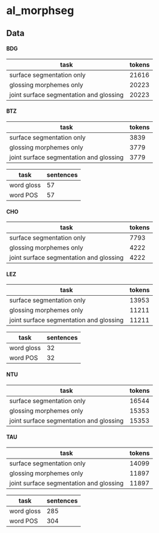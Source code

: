 # al_morphseg

## Data

#### BDG
| task | tokens |
| --- | --- |
| surface segmentation only | 21616 |
| glossing morphemes only | 20223 |
| joint surface segmentation and glossing | 20223 |

#### BTZ

| task | tokens |
| --- | --- |
| surface segmentation only | 3839 |
| glossing morphemes only | 3779 |
| joint surface segmentation and glossing | 3779 |

| task | sentences |
| --- | --- |
| word gloss | 57 |
| word POS | 57 |

#### CHO

| task | tokens |
| --- | --- |
| surface segmentation only | 7793 |
| glossing morphemes only | 4222 |
| joint surface segmentation and glossing | 4222 |

#### LEZ

| task | tokens |
| --- | --- |
| surface segmentation only | 13953 |
| glossing morphemes only | 11211 |
| joint surface segmentation and glossing | 11211 |

| task | sentences |
| --- | --- |
| word gloss | 32 |
| word POS | 32 |

#### NTU

| task | tokens |
| --- | --- |
| surface segmentation only | 16544 |
| glossing morphemes only | 15353 |
| joint surface segmentation and glossing | 15353 |

#### TAU

| task | tokens |
| --- | --- |
| surface segmentation only | 14099 |
| glossing morphemes only | 11897 |
| joint surface segmentation and glossing | 11897 |

| task | sentences |
| --- | --- |
| word gloss | 285 |
| word POS | 304 |
